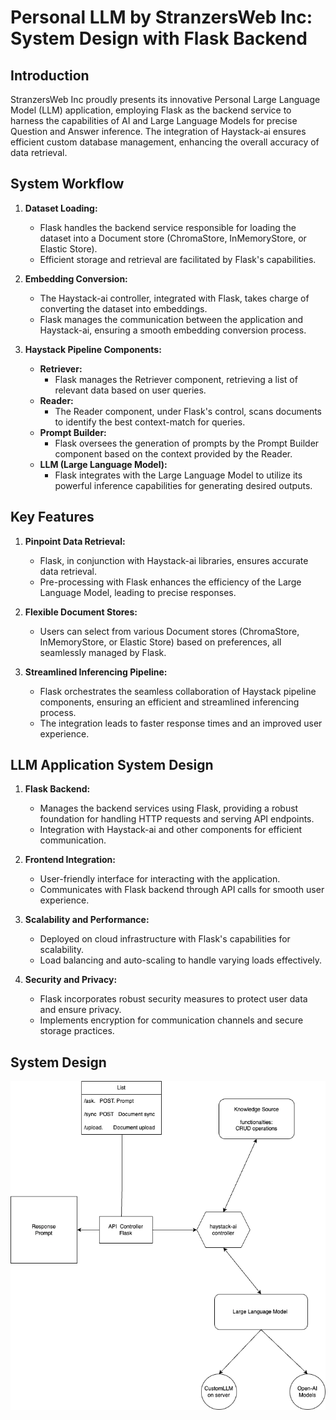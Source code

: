 # Personal LLM by StranzersWeb Inc: System Design with Flask Backend

## Introduction

StranzersWeb Inc proudly presents its innovative Personal Large Language Model (LLM) application, employing Flask as the backend service to harness the capabilities of AI and Large Language Models for precise Question and Answer inference. The integration of Haystack-ai ensures efficient custom database management, enhancing the overall accuracy of data retrieval.

## System Workflow

1. **Dataset Loading:**
   - Flask handles the backend service responsible for loading the dataset into a Document store (ChromaStore, InMemoryStore, or Elastic Store).
   - Efficient storage and retrieval are facilitated by Flask's capabilities.

2. **Embedding Conversion:**
   - The Haystack-ai controller, integrated with Flask, takes charge of converting the dataset into embeddings.
   - Flask manages the communication between the application and Haystack-ai, ensuring a smooth embedding conversion process.

3. **Haystack Pipeline Components:**
   - **Retriever:**
     - Flask manages the Retriever component, retrieving a list of relevant data based on user queries.
   - **Reader:**
     - The Reader component, under Flask's control, scans documents to identify the best context-match for queries.
   - **Prompt Builder:**
     - Flask oversees the generation of prompts by the Prompt Builder component based on the context provided by the Reader.
   - **LLM (Large Language Model):**
     - Flask integrates with the Large Language Model to utilize its powerful inference capabilities for generating desired outputs.

## Key Features

1. **Pinpoint Data Retrieval:**
   - Flask, in conjunction with Haystack-ai libraries, ensures accurate data retrieval.
   - Pre-processing with Flask enhances the efficiency of the Large Language Model, leading to precise responses.

2. **Flexible Document Stores:**
   - Users can select from various Document stores (ChromaStore, InMemoryStore, or Elastic Store) based on preferences, all seamlessly managed by Flask.

3. **Streamlined Inferencing Pipeline:**
   - Flask orchestrates the seamless collaboration of Haystack pipeline components, ensuring an efficient and streamlined inferencing process.
   - The integration leads to faster response times and an improved user experience.

## LLM Application System Design

1. **Flask Backend:**
   - Manages the backend services using Flask, providing a robust foundation for handling HTTP requests and serving API endpoints.
   - Integration with Haystack-ai and other components for efficient communication.

2. **Frontend Integration:**
   - User-friendly interface for interacting with the application.
   - Communicates with Flask backend through API calls for smooth user experience.

3. **Scalability and Performance:**
   - Deployed on cloud infrastructure with Flask's capabilities for scalability.
   - Load balancing and auto-scaling to handle varying loads effectively.

4. **Security and Privacy:**
   - Flask incorporates robust security measures to protect user data and ensure privacy.
   - Implements encryption for communication channels and secure storage practices.

## System Design

![Systems Design](SystemDesign.png)
